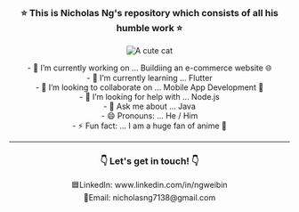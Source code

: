 <h3 align = "center">⭐ This is Nicholas Ng's repository which consists of all his humble work ⭐</h3>

<p align = "center">
<img src = "https://user-images.githubusercontent.com/102132367/192337480-001dce8f-8d09-4c2d-83c8-2dcae0d75383.png" alt = "A cute cat">
</p>



<div align = "center">
  - 🔭 I’m currently working on ... Buildiing an e-commerce website 🌐
  <br>
  - 🌱 I’m currently learning ... Flutter
  <br>
  - 👯 I’m looking to collaborate on ... Mobile App Development 📱
  <br>
  - 🤔 I’m looking for help with ... Node.js
  <br>
  - 💬 Ask me about ... Java
  <br>
  - 😄 Pronouns: ... He / Him
  <br>
  - ⚡ Fun fact: ... I am a huge fan of anime 🥜
</div>

<hr>

<h3 align = "center">👇 Let's get in touch! 👇</h3>

<div align = "center">
  🟦LinkedIn: www.linkedin.com/in/ngweibin
  <br>
  📧Email: nicholasng7138@gmail.com
</div>






